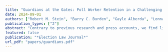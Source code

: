```yaml
---
title: "Guardians at the Gates: Poll Worker Retention in a Challenging Election Environment"
date: 2024-09-01
authors: ["Robert M. Stein", "Barry C. Burden", "Gayle Alberda", "Lonna Atkeson", "Lisa Bryant", "Rachel Cobb", "Michael Gilbert", "Josh Hostetter", "David C. Kimball", "Matthew Lamb", "Kenneth R. Mayer", "Costas Panagopoulos", "Andrew Reeves", "Corwin Smidt", "Jennifer Victor"]
publication_types: ["2"]
abstract: "Contrary to previous research and press accounts, we find limited evidence that persons who worked the polls in the past, including the 2020 election, are reticent to work in future elections. Our explanation focuses on the motivation and affect persons have to work the polls. Persons who believe their work at the polls is consequential for their community and who feel their work is valued, respected, and well supported are highly motivated to work the polls in future elections. Conflict at the polls with voters and poll watchers, aspects of poll worker training, and collaborations with other poll workers have no appreciable impact on the willingness to work the polls. Only the magnitude and diversity of problems poll workers observed voters had casting their ballots are significant deterrents to working the polls. Our findings identify efficacious steps local election officials can take to recruit and retain persons to work the polls in future elections."
featured: false
publication: "*Election Law Journal*"
url_pdf: "papers/guardians.pdf"
---
```



